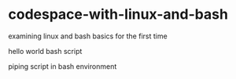 # codespace-with-linux-and-bash
examining linux and bash basics for the first time

hello world bash script

piping script in bash environment

